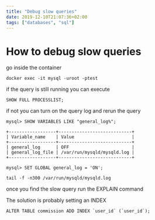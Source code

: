 ```yaml
---
title: "Debug slow queries"
date: 2019-12-10T21:07:36+02:00
tags: ["databases", "sql"]
---
```


# How to debug slow queries
 
 go inside the container
 ```
 docker exec -it mysql -uroot -ptest
 ```
 
 if the query is still running you can execute
 ```
 SHOW FULL PROCESSLIST;
 ```
 
 if not you can turn on the query log and rerun the query
 ```
 mysql> SHOW VARIABLES LIKE "general_log%";
 
 +------------------+----------------------------+
 | Variable_name    | Value                      |
 +------------------+----------------------------+
 | general_log      | OFF                        |
 | general_log_file | /var/run/mysqld/mysqld.log |
 +------------------+----------------------------+
 
 mysql> SET GLOBAL general_log = 'ON';
 
 tail -f -n300 /var/run/mysqld/mysqld.log
 ```
 
 once you find the slow query run the EXPLAIN command

 The solution is probably setting an INDEX
 
 ```
 ALTER TABLE commission ADD INDEX `user_id` (`user_id`);
 ```